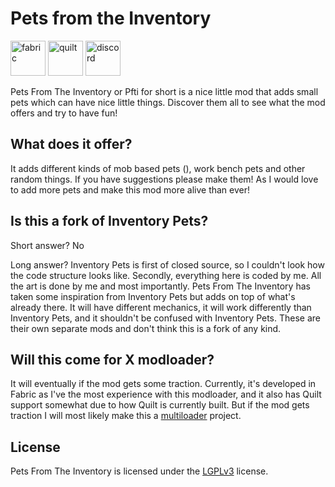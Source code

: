 # Pets from the Inventory

<a href="https://fabricmc.net/"><img alt="fabric" height="56" src="https://cdn.jsdelivr.net/npm/@intergrav/devins-badges@2/assets/cozy/supported/fabric_64h.png"></a>
<a href="https://quiltmc.org"><img alt="quilt" height="56" src="https://cdn.jsdelivr.net/npm/@intergrav/devins-badges@2/assets/cozy/supported/quilt_64h.png"></a>
<a href="https://discord.gg/E4NypRM8NG "><img alt="discord" height="56" src="https://cdn.jsdelivr.net/npm/@intergrav/devins-badges@2/assets/cozy/social/discord-plural_64h.png"></a>

Pets From The Inventory or Pfti for short is a nice little mod that adds small pets which can have nice little things.
Discover them all to see what the mod offers and try to have fun!

## What does it offer?

It adds different kinds of mob based pets (), work bench pets and other random things. If you have suggestions please make them! As I would love to add more pets and make this mod more alive than ever!

## Is this a fork of Inventory Pets?

Short answer? No

Long answer? Inventory Pets is first of closed source, so I couldn't look how the code structure looks like. 
Secondly, everything here is coded by me. All the art is done by me and most importantly. Pets From The Inventory has taken some inspiration from Inventory Pets but adds on top of what's already there. 
It will have different mechanics, it will work differently than Inventory Pets, and it shouldn't be confused with Inventory Pets. These are their own separate mods and don't think this is a fork of any kind.

## Will this come for X modloader?

It will eventually if the mod gets some traction. Currently, it's developed in Fabric as I've the most experience with this modloader, and it also has Quilt support somewhat due to how Quilt is currently built. But if the mod gets traction I will most likely make this a [multiloader](https://github.com/jaredlll08/MultiLoader-Template) project.

## License

Pets From The Inventory is licensed under the [LGPLv3](./LICENSE) license.